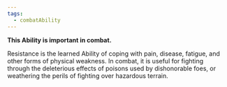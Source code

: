 ```yaml
---
tags:
  - combatAbility
---
```

**This Ability is important in combat.** 

Resistance is the learned Ability of coping with pain, disease, fatigue, and other forms of physical weakness. In combat, it is useful for fighting through the deleterious effects of poisons used by dishonorable foes, or weathering the perils of fighting over hazardous terrain.